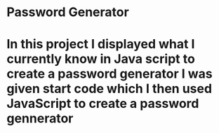 # Password Generator
# In this project I displayed what I currently know in Java script to create a password generator I was given start code which I then used JavaScript to create a password gennerator 
